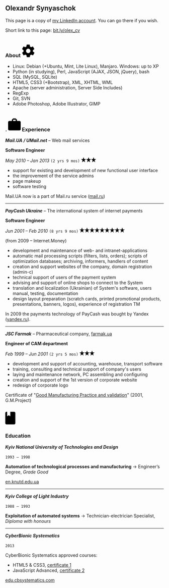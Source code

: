 ## Olexandr Synyaschok

This page is a copy of [my LinkedIn account](https://www.linkedin.com/in/olexsyn/). You can go there if you wish.

Short link to this page: [bit.ly/olex_cv](http://bit.ly/olex_cv)

```
```

### About ![tech](/img/tech.svg)

- Linux: Debian (+Ubuntu, Mint, Lite Linux), Manjaro. Windows: up to XP
- Python (in studying), Perl, JavaScript (AJAX, JSON, jQuery), bash
- SQL (MySQL, SQLite)
- HTML5, CSS3 (+Bootstrap), XML, XHTML, WML
- Apache (server administration, Server Side Includes)
- RegExp
- Git, SVN
- Adobe Photoshop, Adobe Illustrator, GIMP


```
```

### . ![work](/img/work.svg) Experience

***Mail.UA / UMail.net*** – Web mail services

**Software Engineer**

_May 2010 – Jan 2013_ `(2 yrs 9 mos)` ![star](/img/star16.png)![star](/img/star16.png)![star](/img/star16.png)

- support for existing and development of new functional user interface
- the improvement of the service admins
- page makeup
- software testing

Mail.UA now is a part of Mail.ru service ([mail.ru](http://mail.ru))

---

***PayCash Ukraine*** – The international system of internet payments

**Software Engineer**

_Jun 2001 – Feb 2010_ `(8 yrs 9 mos)` ![star](/img/star16.png)![star](/img/star16.png)![star](/img/star16.png)![star](/img/star16.png)![star](/img/star16.png)![star](/img/star16.png)![star](/img/star16.png)![star](/img/star16.png)![star](/img/star16.png)

(from 2009 – Internet.Money)

- development and maintenance of web- and intranet-applications
- automatic mail processing scripts (filters, lists, orders); scripts of optimization databases; archiving, informers, handlers of content
- creation and support websites of the company, domain registration (admin-c)
- technical support of users of the payment system
- advising and support of online shops to connect to the System
- translation and localization (Ukrainian) of System's software, users manual, testing, documentation
- design layout preparation (scratch cards, printed promotional products, presentations, banners, logos), experience of registration TM

In 2009 the payments technology of PayCash was bought by Yandex ([yandex.ru](http://yandex.ru)).

---

***JSC Farmak*** – Pharmaceutical company, [farmak.ua](http://farmak.ua)

**Engineer of CAM department**

_Feb 1999 – Jun 2001_ `(2 yrs 5 mos)` ![star](/img/star16.png)![star](/img/star16.png)![star](/img/star16.png)

- development and support of accounting, warehouse, transport software
- training, consulting and technical support of company's users
- laying and maintenance network, PC assembling and configuring
- creation and support of the 1st version of corporate website
- redesign of corporate logo

Certificate of "[Good Manufacturing Practice and validation](/img/gmp_cert.jpg)" (2001, G.M.Project)


```
```
![edu](/img/edu.svg)
### Education

***Kyiv National University of Technologies and Design***

`1993 – 1998`

**Automation of technological processes and manufacturing** -> Engineer’s Degree, _Grade Good_

[en.knutd.edu.ua](https://en.knutd.edu.ua/)

---

***Kyiv College of Light Industry***

`1988 – 1993`

**Exploitation of automated systems** -> Technician-electrician Specialist, _Diploma with honours_

---

***CyberBionic Systematics***

`2013`

CyberBionic Systematics approved courses:

- HTML5 & CSS3, [certificate 1](/img/html_cert.jpg)
- JavaScript Advanced, [certificate 2](/img/js-a_cert.jpg)

[edu.cbsystematics.com](https://edu.cbsystematics.com/ua)


```
```
